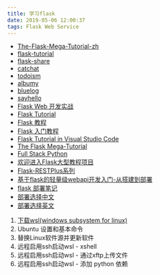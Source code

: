 ```yaml
---
title: 学习flask
date: 2019-05-06 12:00:37  
tags: Flask Web Service  
---
```


- [The-Flask-Mega-Tutorial-zh](https://github.com/luhuisicnu/The-Flask-Mega-Tutorial-zh)
- [flask-tutorial](https://github.com/greyli/flask-tutorial)
- [flask-share](https://github.com/greyli/catchat)
- [catchat](https://github.com/greyli/flask-share)
- [todoism](https://github.com/greyli/todoism)
- [albumy](https://github.com/greyli/albumy)
- [bluelog](https://github.com/greyli/bluelog)
- [sayhello](https://github.com/greyli/sayhello)
- [Flask Web 开发实战](https://github.com/greyli/helloflask)
- [Flask Tutorial](https://www.tutorialspoint.com/flask/index.htm)
- [Flask 教程](https://www.oschina.net/translate/the-flask-mega-tutorial-part-iii-web-forms)
- [Flask 入门教程](https://read.helloflask.com/)
- [Flask Tutorial in Visual Studio Code](https://code.visualstudio.com/docs/python/tutorial-flask)
- [The Flask Mega-Tutorial](https://blog.miguelgrinberg.com/post/the-flask-mega-tutorial-part-i-hello-world)
- [Full Stack Python](https://www.fullstackpython.com/flask.html)
- [欢迎进入Flask大型教程项目](http://www.pythondoc.com/flask-mega-tutorial/templates.html)
- [Flask-RESTPlus系列](https://www.cnblogs.com/leejack/p/9162367.html)
- [基于flask的轻量级webapi开发入门-从搭建到部署](https://www.cnblogs.com/ihappycat/p/10368386.html)
- [flask 部署笔记](https://www.jianshu.com/p/80da00b02b7e)
- [部署选择中文](http://docs.jinkan.org/docs/flask/deploying/index.html#deployment)
- [部署选择英文](http://flask.pocoo.org/docs/1.0/deploying/)

1. [下载wsl(windows subsystem for linux)](https://sspai.com/post/43813)
2. Ubuntu 设置和基本命令
3. 替换Linux软件源并更新软件
4. 远程启用ssh启动wsl - xshell
5. 远程启用ssh启动wsl - 通过xftp上传文件
6. 远程启用ssh启动wsl - 添加 python 依赖
